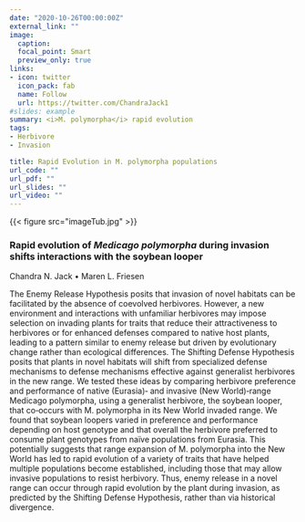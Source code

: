 ```yaml
---
date: "2020-10-26T00:00:00Z"
external_link: ""
image:
  caption: 
  focal_point: Smart
  preview_only: true
links:
- icon: twitter
  icon_pack: fab
  name: Follow
  url: https://twitter.com/ChandraJack1
#slides: example
summary: <i>M. polymorpha</i> rapid evolution
tags:
- Herbivore
- Invasion

title: Rapid Evolution in M. polymorpha populations
url_code: ""
url_pdf: ""
url_slides: ""
url_video: ""
---
```


{{< figure src="imageTub.jpg" >}}

### Rapid evolution of *Medicago polymorpha* during invasion shifts interactions with the soybean looper

Chandra N. Jack • Maren L. Friesen

The Enemy Release Hypothesis posits that invasion of novel habitats can be facilitated by the absence of coevolved herbivores. However, a new environment and interactions with unfamiliar herbivores may impose selection on invading plants for traits that reduce their attractiveness to herbivores or for enhanced defenses compared to native host plants, leading to a pattern similar to enemy release but driven by evolutionary change rather than ecological differences. The Shifting Defense Hypothesis posits that plants in novel habitats will shift from specialized defense mechanisms to defense mechanisms effective against generalist herbivores in the new range. We tested these ideas by comparing herbivore preference and performance of native (Eurasia)‐ and invasive (New World)‐range Medicago polymorpha, using a generalist herbivore, the soybean looper, that co‐occurs with M. polymorpha in its New World invaded range. We found that soybean loopers varied in preference and performance depending on host genotype and that overall the herbivore preferred to consume plant genotypes from naïve populations from Eurasia. This potentially suggests that range expansion of M. polymorpha into the New World has led to rapid evolution of a variety of traits that have helped multiple populations become established, including those that may allow invasive populations to resist herbivory. Thus, enemy release in a novel range can occur through rapid evolution by the plant during invasion, as predicted by the Shifting Defense Hypothesis, rather than via historical divergence.
